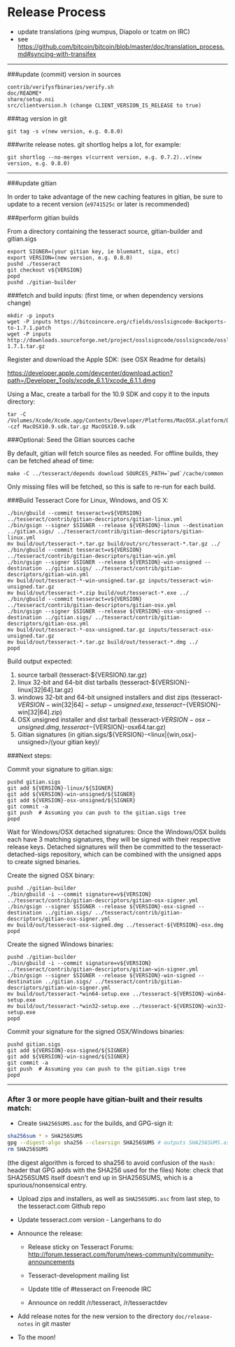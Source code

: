 Release Process
====================

* update translations (ping wumpus, Diapolo or tcatm on IRC)
* see https://github.com/bitcoin/bitcoin/blob/master/doc/translation_process.md#syncing-with-transifex

* * *

###update (commit) version in sources

	contrib/verifysfbinaries/verify.sh
	doc/README*
	share/setup.nsi
	src/clientversion.h (change CLIENT_VERSION_IS_RELEASE to true)

###tag version in git

	git tag -s v(new version, e.g. 0.8.0)

###write release notes. git shortlog helps a lot, for example:

	git shortlog --no-merges v(current version, e.g. 0.7.2)..v(new version, e.g. 0.8.0)

* * *

###update gitian

 In order to take advantage of the new caching features in gitian, be sure to update to a recent version (`e9741525c` or later is recommended)

###perform gitian builds

 From a directory containing the tesseract source, gitian-builder and gitian.sigs
  
	export SIGNER=(your gitian key, ie bluematt, sipa, etc)
	export VERSION=(new version, e.g. 0.8.0)
	pushd ./tesseract
	git checkout v${VERSION}
	popd
	pushd ./gitian-builder

###fetch and build inputs: (first time, or when dependency versions change)
 
	mkdir -p inputs
	wget -P inputs https://bitcoincore.org/cfields/osslsigncode-Backports-to-1.7.1.patch
	wget -P inputs http://downloads.sourceforge.net/project/osslsigncode/osslsigncode/osslsigncode-1.7.1.tar.gz

 Register and download the Apple SDK: (see OSX Readme for details)
 
 https://developer.apple.com/devcenter/download.action?path=/Developer_Tools/xcode_6.1.1/xcode_6.1.1.dmg
 
 Using a Mac, create a tarball for the 10.9 SDK and copy it to the inputs directory:
 
	tar -C /Volumes/Xcode/Xcode.app/Contents/Developer/Platforms/MacOSX.platform/Developer/SDKs/ -czf MacOSX10.9.sdk.tar.gz MacOSX10.9.sdk

###Optional: Seed the Gitian sources cache

  By default, gitian will fetch source files as needed. For offline builds, they can be fetched ahead of time:

	make -C ../tesseract/depends download SOURCES_PATH=`pwd`/cache/common

  Only missing files will be fetched, so this is safe to re-run for each build.

###Build Tesseract Core for Linux, Windows, and OS X:
  
	./bin/gbuild --commit tesseract=v${VERSION} ../tesseract/contrib/gitian-descriptors/gitian-linux.yml
	./bin/gsign --signer $SIGNER --release ${VERSION}-linux --destination ../gitian.sigs/ ../tesseract/contrib/gitian-descriptors/gitian-linux.yml
	mv build/out/tesseract-*.tar.gz build/out/src/tesseract-*.tar.gz ../
	./bin/gbuild --commit tesseract=v${VERSION} ../tesseract/contrib/gitian-descriptors/gitian-win.yml
	./bin/gsign --signer $SIGNER --release ${VERSION}-win-unsigned --destination ../gitian.sigs/ ../tesseract/contrib/gitian-descriptors/gitian-win.yml
	mv build/out/tesseract-*-win-unsigned.tar.gz inputs/tesseract-win-unsigned.tar.gz
	mv build/out/tesseract-*.zip build/out/tesseract-*.exe ../
	./bin/gbuild --commit tesseract=v${VERSION} ../tesseract/contrib/gitian-descriptors/gitian-osx.yml
	./bin/gsign --signer $SIGNER --release ${VERSION}-osx-unsigned --destination ../gitian.sigs/ ../tesseract/contrib/gitian-descriptors/gitian-osx.yml
	mv build/out/tesseract-*-osx-unsigned.tar.gz inputs/tesseract-osx-unsigned.tar.gz
	mv build/out/tesseract-*.tar.gz build/out/tesseract-*.dmg ../
	popd
  Build output expected:

  1. source tarball (tesseract-${VERSION}.tar.gz)
  2. linux 32-bit and 64-bit dist tarballs (tesseract-${VERSION}-linux[32|64].tar.gz)
  3. windows 32-bit and 64-bit unsigned installers and dist zips (tesseract-${VERSION}-win[32|64]-setup-unsigned.exe, tesseract-${VERSION}-win[32|64].zip)
  4. OSX unsigned installer and dist tarball (tesseract-${VERSION}-osx-unsigned.dmg, tesseract-${VERSION}-osx64.tar.gz)
  5. Gitian signatures (in gitian.sigs/${VERSION}-<linux|{win,osx}-unsigned>/(your gitian key)/

###Next steps:

Commit your signature to gitian.sigs:

	pushd gitian.sigs
	git add ${VERSION}-linux/${SIGNER}
	git add ${VERSION}-win-unsigned/${SIGNER}
	git add ${VERSION}-osx-unsigned/${SIGNER}
	git commit -a
	git push  # Assuming you can push to the gitian.sigs tree
	popd

  Wait for Windows/OSX detached signatures:
	Once the Windows/OSX builds each have 3 matching signatures, they will be signed with their respective release keys.
	Detached signatures will then be committed to the tesseract-detached-sigs repository, which can be combined with the unsigned apps to create signed binaries.

  Create the signed OSX binary:

	pushd ./gitian-builder
	./bin/gbuild -i --commit signature=v${VERSION} ../tesseract/contrib/gitian-descriptors/gitian-osx-signer.yml
	./bin/gsign --signer $SIGNER --release ${VERSION}-osx-signed --destination ../gitian.sigs/ ../tesseract/contrib/gitian-descriptors/gitian-osx-signer.yml
	mv build/out/tesseract-osx-signed.dmg ../tesseract-${VERSION}-osx.dmg
	popd

  Create the signed Windows binaries:

	pushd ./gitian-builder
	./bin/gbuild -i --commit signature=v${VERSION} ../tesseract/contrib/gitian-descriptors/gitian-win-signer.yml
	./bin/gsign --signer $SIGNER --release ${VERSION}-win-signed --destination ../gitian.sigs/ ../tesseract/contrib/gitian-descriptors/gitian-win-signer.yml
	mv build/out/tesseract-*win64-setup.exe ../tesseract-${VERSION}-win64-setup.exe
	mv build/out/tesseract-*win32-setup.exe ../tesseract-${VERSION}-win32-setup.exe
	popd

Commit your signature for the signed OSX/Windows binaries:

	pushd gitian.sigs
	git add ${VERSION}-osx-signed/${SIGNER}
	git add ${VERSION}-win-signed/${SIGNER}
	git commit -a
	git push  # Assuming you can push to the gitian.sigs tree
	popd

-------------------------------------------------------------------------

### After 3 or more people have gitian-built and their results match:

- Create `SHA256SUMS.asc` for the builds, and GPG-sign it:
```bash
sha256sum * > SHA256SUMS
gpg --digest-algo sha256 --clearsign SHA256SUMS # outputs SHA256SUMS.asc
rm SHA256SUMS
```
(the digest algorithm is forced to sha256 to avoid confusion of the `Hash:` header that GPG adds with the SHA256 used for the files)
Note: check that SHA256SUMS itself doesn't end up in SHA256SUMS, which is a spurious/nonsensical entry.

- Upload zips and installers, as well as `SHA256SUMS.asc` from last step, to the tesseract.com Github repo

- Update tesseract.com version - Langerhans to do

- Announce the release:

  - Release sticky on Tesseract Forums: http://forum.tesseract.com/forum/news-community/community-announcements

  - Tesseract-development mailing list

  - Update title of #tesseract on Freenode IRC

  - Announce on reddit /r/tesseract, /r/tesseractdev

- Add release notes for the new version to the directory `doc/release-notes` in git master

- To the moon!
